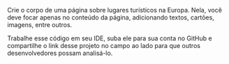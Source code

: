 Crie o corpo de uma página sobre lugares turísticos na Europa. Nela, você deve focar apenas no conteúdo da página, adicionando textos, cartões, imagens, entre outros.

Trabalhe esse código em seu IDE, suba ele para sua conta no GitHub e compartilhe o link desse projeto no campo ao lado para que outros desenvolvedores possam analisá-lo.
